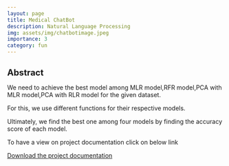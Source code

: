 ```yaml
---
layout: page
title: Medical ChatBot 
description: Natural Language Processing
img: assets/img/chatbotimage.jpeg
importance: 3
category: fun
---
```


<h1 style="font-size:20px;">Abstract</h1>

<p> We need to achieve the best model among MLR model,RFR model,PCA with MLR model,PCA with RLR model for the given dataset. </p>
<p> For this, we use different functions for their respective models. </p>
<p> Ultimately, we find the best one among four models by finding the accuracy score of each model. </p>

<p> To have a view on project documentation click on below link
 
 
<a href="https://github.com/sridhareguram/MedicalChatBotSystem" download="project">Download the project documentation</a>


